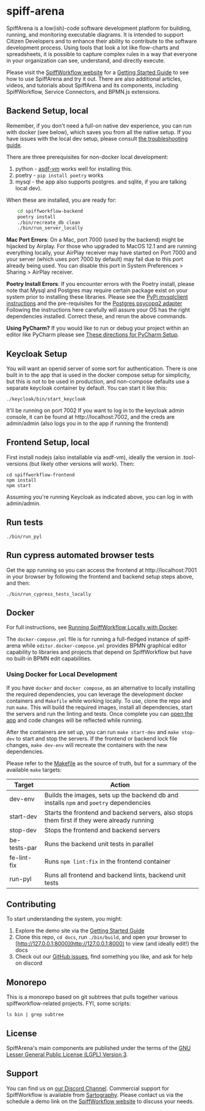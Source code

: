 # spiff-arena

SpiffArena is a low(ish)-code software development platform for building, running, and monitoring executable diagrams.
It is intended to support Citizen Developers and to enhance their ability to contribute to the software development process.
Using tools that look a lot like flow-charts and spreadsheets, it is possible to capture complex rules in a way that everyone in your organization can see, understand, and directly execute.

Please visit the [SpiffWorkflow website](https://www.spiffworkflow.org) for a [Getting Started Guide](https://www.spiffworkflow.org/posts/articles/get_started/) to see how to use SpiffArena and try it out.
There are also additional articles, videos, and tutorials about SpiffArena and its components, including SpiffWorkflow, Service Connectors, and BPMN.js extensions.



## Backend Setup, local

Remember, if you don't need a full-on native dev experience, you can run with docker (see below), which saves you from all the native setup.
If you have issues with the local dev setup, please consult [the troubleshooting guide](https://spiff-arena.readthedocs.io/en/latest/Support/Running_Server_Locally.html).

There are three prerequisites for non-docker local development:

1. python - [asdf-vm](https://asdf-vm.com) works well for installing this.
2. poetry - `pip install poetry` works
3. mysql - the app also supports postgres. and sqlite, if you are talking local dev).

When these are installed, you are ready for:
```bash
    cd spiffworkflow-backend
    poetry install
    ./bin/recreate_db clean
    ./bin/run_server_locally
```

**Mac Port Errors**: On a Mac, port 7000 (used by the backend) might be hijacked by Airplay. For those who upgraded to MacOS 12.1 and are running everything locally, your AirPlay receiver may have started on Port 7000 and your server (which uses port 7000 by default) may fail due to this port already being used. You can disable this port in System Preferences > Sharing > AirPlay receiver.

**Poetry Install Errors**: If you encounter errors with the Poetry install, please note that Mysql and Postgres may require certain package exist on your system prior to installing these libraries. 
Please see the [PyPi mysqlclient instructions](https://pypi.org/project/mysqlclient/) and the pre-requisites for the [Postgres psycopq2 adapter](https://www.psycopg.org/docs/install.html#prerequisites) Following the  instructions here carefully will assure your OS has the right dependencies installed.
Correct these, and rerun the above commands.

**Using PyCharm?** If you would like to run or debug your project within an editor like PyCharm please see
[These directions for PyCharm Setup](spiffworkflow-backend/docs/pycharm.md).

## Keycloak Setup

You will want an openid server of some sort for authentication.
There is one built in to the app that is used in the docker compose setup for simplicity, but this is not to be used in production, and non-compose defaults use a separate keycloak container by default.
You can start it like this:

    ./keycloak/bin/start_keycloak

It'll be running on port 7002
If you want to log in to the keycloak admin console, it can be found at http://localhost:7002, and the creds are admin/admin (also logs you in to the app if running the frontend)

## Frontend Setup, local

First install nodejs (also installable via asdf-vm), ideally the version in .tool-versions (but likely other versions will work). Then:

    cd spiffworkflow-frontend
    npm install
    npm start

Assuming you're running Keycloak as indicated above, you can log in with admin/admin.

## Run tests

    ./bin/run_pyl

## Run cypress automated browser tests

Get the app running so you can access the frontend at http://localhost:7001 in your browser by following the frontend and backend setup steps above, and then:

    ./bin/run_cypress_tests_locally

## Docker

For full instructions, see [Running SpiffWorkflow Locally with Docker](https://www.spiffworkflow.org/posts/articles/get_started_docker/).

The `docker-compose.yml` file is for running a full-fledged instance of spiff-arena while `editor.docker-compose.yml` provides BPMN graphical editor capability to libraries and projects that depend on SpiffWorkflow but have no built-in BPMN edit capabilities.

### Using Docker for Local Development

If you have `docker` and `docker compose`, as an alternative to locally installing the required dependencies, you can leverage the development docker containers and `Makefile` while working locally. To use, clone the repo and run `make`. This will build the required images, install all dependencies, start the servers and run the linting and tests. Once complete you can [open the app](http://localhost:8001) and code changes will be reflected while running. 

After the containers are set up, you can run `make start-dev` and `make stop-dev` to start and stop the servers. If the frontend or backend lock file changes, `make dev-env` will recreate the containers with the new dependencies.

Please refer to the [Makefile](Makefile) as the source of truth, but for a summary of the available `make` targets:

| Target | Action |
|----|----|
| dev-env | Builds the images, sets up the backend db and installs `npm` and `poetry` dependencies |
| start-dev | Starts the frontend and backend servers, also stops them first if they were already running |
| stop-dev | Stops the frontend and backend servers |
| be-tests-par | Runs the backend unit tests in parallel |
| fe-lint-fix | Runs `npm lint:fix` in the frontend container |
| run-pyl | Runs all frontend and backend lints, backend unit tests |


## Contributing

To start understanding the system, you might:

 1. Explore the demo site via the [Getting Started Guide](https://www.spiffworkflow.org/posts/articles/get_started)
 1. Clone this repo, `cd docs`, run `./bin/build`, and open your browser to [http://127.0.0.1:8000](http://127.0.0.1:8000) to view (and ideally edit!) the docs
 1. Check out our [GitHub issues](https://github.com/sartography/spiff-arena/issues), find something you like, and ask for help on discord

## Monorepo

This is a monorepo based on git subtrees that pulls together various spiffworkflow-related projects.
FYI, some scripts:

    ls bin | grep subtree

## License

SpiffArena's main components are published under the terms of the
[GNU Lesser General Public License (LGPL) Version 3](https://www.gnu.org/licenses/lgpl-3.0.txt).

## Support

You can find us on [our Discord Channel](https://discord.gg/BYHcc7PpUC).
Commercial support for SpiffWorkflow is available from [Sartography](https://sartography.com).
Please contact us via the schedule a demo link on the [SpiffWorkflow website](https://spiffworkflow.org) to discuss your needs.
